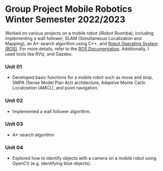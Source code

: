 # Group Project Mobile Robotics Winter Semester 2022/2023

Worked on various projects on a mobile robot (iRobot Roomba), including implementing a wall follower, SLAM (Simultaneous Localization and Mapping), an A*-search algorithm using C++, and [Robot Operating System (ROS)](https://ros.org/). For more details, refer to the [ROS Documentation](https://wiki.ros.org/Documentation).
Additionally, I used tools like RViz, and Gazebo.

### Unit 01
- Developed basic functions for a mobile robot such as move and stop, SMPA (Sense Model Plan Act) architecture, Adaptive Monte Carlo Localization (AMCL), and point navigation.

### Unit 02
- Implemented a wall follower algorithm.

### Unit 03
- A*-search algorithm

### Unit 04
- Explored how to identify objects with a camera on a mobile robot using OpenCV (e.g. identifying blue objects).
